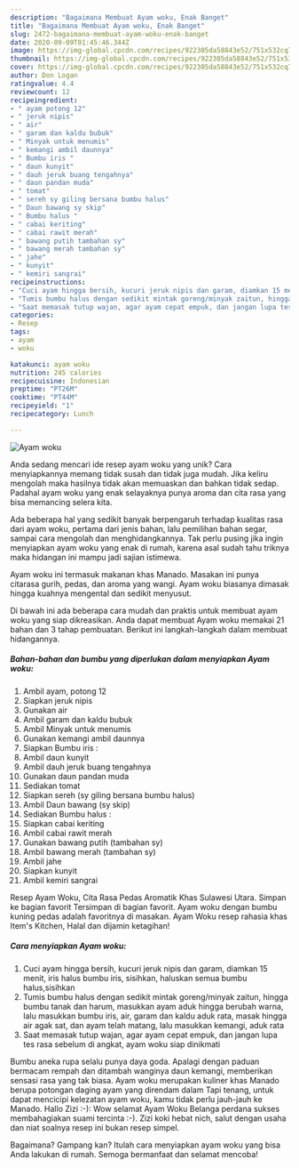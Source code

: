 ```yaml
---
description: "Bagaimana Membuat Ayam woku, Enak Banget"
title: "Bagaimana Membuat Ayam woku, Enak Banget"
slug: 2472-bagaimana-membuat-ayam-woku-enak-banget
date: 2020-09-09T01:45:46.344Z
image: https://img-global.cpcdn.com/recipes/922305da58843e52/751x532cq70/ayam-woku-foto-resep-utama.jpg
thumbnail: https://img-global.cpcdn.com/recipes/922305da58843e52/751x532cq70/ayam-woku-foto-resep-utama.jpg
cover: https://img-global.cpcdn.com/recipes/922305da58843e52/751x532cq70/ayam-woku-foto-resep-utama.jpg
author: Don Logan
ratingvalue: 4.4
reviewcount: 12
recipeingredient:
- " ayam potong 12"
- " jeruk nipis"
- " air"
- " garam dan kaldu bubuk"
- " Minyak untuk menumis"
- " kemangi ambil daunnya"
- " Bumbu iris "
- " daun kunyit"
- " dauh jeruk buang tengahnya"
- " daun pandan muda"
- " tomat"
- " sereh sy giling bersana bumbu halus"
- " Daun bawang sy skip"
- " Bumbu halus "
- " cabai keriting"
- " cabai rawit merah"
- " bawang putih tambahan sy"
- " bawang merah tambahan sy"
- " jahe"
- " kunyit"
- " kemiri sangrai"
recipeinstructions:
- "Cuci ayam hingga bersih, kucuri jeruk nipis dan garam, diamkan 15 menit, iris halus bumbu iris, sisihkan, haluskan semua bumbu halus,sisihkan"
- "Tumis bumbu halus dengan sedikit mintak goreng/minyak zaitun, hingga bumbu tanak dan harum, masukkan ayam aduk hingga berubah warna, lalu masukkan bumbu iris, air, garam dan kaldu aduk rata, masak hingga air agak sat, dan ayam telah matang, lalu masukkan kemangi, aduk rata"
- "Saat memasak tutup wajan, agar ayam cepat empuk, dan jangan lupa tes rasa sebelum di angkat, ayam woku siap dinikmati"
categories:
- Resep
tags:
- ayam
- woku

katakunci: ayam woku 
nutrition: 245 calories
recipecuisine: Indonesian
preptime: "PT26M"
cooktime: "PT44M"
recipeyield: "1"
recipecategory: Lunch

---
```



![Ayam woku](https://img-global.cpcdn.com/recipes/922305da58843e52/751x532cq70/ayam-woku-foto-resep-utama.jpg)

Anda sedang mencari ide resep ayam woku yang unik? Cara menyiapkannya memang tidak susah dan tidak juga mudah. Jika keliru mengolah maka hasilnya tidak akan memuaskan dan bahkan tidak sedap. Padahal ayam woku yang enak selayaknya punya aroma dan cita rasa yang bisa memancing selera kita.

Ada beberapa hal yang sedikit banyak berpengaruh terhadap kualitas rasa dari ayam woku, pertama dari jenis bahan, lalu pemilihan bahan segar, sampai cara mengolah dan menghidangkannya. Tak perlu pusing jika ingin menyiapkan ayam woku yang enak di rumah, karena asal sudah tahu triknya maka hidangan ini mampu jadi sajian istimewa.

Ayam woku ini termasuk makanan khas Manado. Masakan ini punya citarasa gurih, pedas, dan aroma yang wangi. Ayam woku biasanya dimasak hingga kuahnya mengental dan sedikit menyusut.


Di bawah ini ada beberapa cara mudah dan praktis untuk membuat ayam woku yang siap dikreasikan. Anda dapat membuat Ayam woku memakai 21 bahan dan 3 tahap pembuatan. Berikut ini langkah-langkah dalam membuat hidangannya.

<!--inarticleads1-->

##### Bahan-bahan dan bumbu yang diperlukan dalam menyiapkan Ayam woku:

1. Ambil  ayam, potong 12
1. Siapkan  jeruk nipis
1. Gunakan  air
1. Ambil  garam dan kaldu bubuk
1. Ambil  Minyak untuk menumis
1. Gunakan  kemangi ambil daunnya
1. Siapkan  Bumbu iris :
1. Ambil  daun kunyit
1. Ambil  dauh jeruk buang tengahnya
1. Gunakan  daun pandan muda
1. Sediakan  tomat
1. Siapkan  sereh (sy giling bersana bumbu halus)
1. Ambil  Daun bawang (sy skip)
1. Sediakan  Bumbu halus :
1. Siapkan  cabai keriting
1. Ambil  cabai rawit merah
1. Gunakan  bawang putih (tambahan sy)
1. Ambil  bawang merah (tambahan sy)
1. Ambil  jahe
1. Siapkan  kunyit
1. Ambil  kemiri sangrai


Resep Ayam Woku, Cita Rasa Pedas Aromatik Khas Sulawesi Utara. Simpan ke bagian favorit Tersimpan di bagian favorit. Ayam woku dengan bumbu kuning pedas adalah favoritnya di masakan. Ayam Woku resep rahasia khas Item&#39;s Kitchen, Halal dan dijamin ketagihan! 

<!--inarticleads2-->

##### Cara menyiapkan Ayam woku:

1. Cuci ayam hingga bersih, kucuri jeruk nipis dan garam, diamkan 15 menit, iris halus bumbu iris, sisihkan, haluskan semua bumbu halus,sisihkan
1. Tumis bumbu halus dengan sedikit mintak goreng/minyak zaitun, hingga bumbu tanak dan harum, masukkan ayam aduk hingga berubah warna, lalu masukkan bumbu iris, air, garam dan kaldu aduk rata, masak hingga air agak sat, dan ayam telah matang, lalu masukkan kemangi, aduk rata
1. Saat memasak tutup wajan, agar ayam cepat empuk, dan jangan lupa tes rasa sebelum di angkat, ayam woku siap dinikmati


Bumbu aneka rupa selalu punya daya goda. Apalagi dengan paduan bermacam rempah dan ditambah wanginya daun kemangi, memberikan sensasi rasa yang tak biasa. Ayam woku merupakan kuliner khas Manado berupa potongan daging ayam yang direndam dalam Tapi tenang, untuk dapat mencicipi kelezatan ayam woku, kamu tidak perlu jauh-jauh ke Manado. Hallo Zizi :-): Wow selamat Ayam Woku Belanga perdana sukses membahagiakan suami tercinta :-). Zizi koki hebat nich, salut dengan usaha dan niat soalnya resep ini bukan resep simpel. 

Bagaimana? Gampang kan? Itulah cara menyiapkan ayam woku yang bisa Anda lakukan di rumah. Semoga bermanfaat dan selamat mencoba!
